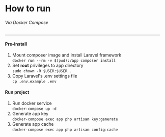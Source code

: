 # How to run
###### Via Docker Compose
____
#### Pre-install
1. Mount composer image and install Laravel framework <br/> ```docker run --rm -v $(pwd):/app composer install```
2. Set **root** privileges to app directory <br/> ```sudo chown -R $USER:$USER .```
3. Copy Laravel's .env settings file <br/> ```cp .env.example .env```
#### Run project
1. Run docker service <br/> ```docker-compose up -d```
2. Generate app key <br/> ```docker-compose exec app php artisan key:generate```
3. Generate app cache <br/> ```docker-compose exec app php artisan config:cache```
